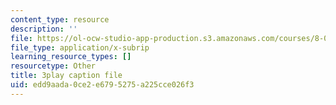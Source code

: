 ```yaml
---
content_type: resource
description: ''
file: https://ol-ocw-studio-app-production.s3.amazonaws.com/courses/8-01sc-classical-mechanics-fall-2016/edd9aada0ce2e6795275a225cce026f3_EX0uHJbIw68.srt
file_type: application/x-subrip
learning_resource_types: []
resourcetype: Other
title: 3play caption file
uid: edd9aada-0ce2-e679-5275-a225cce026f3
---
```

